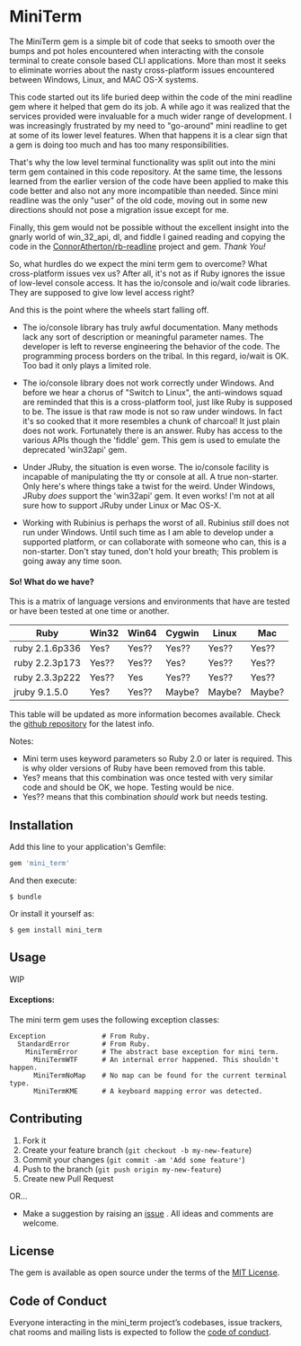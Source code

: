 # MiniTerm

The MiniTerm gem is a simple bit of code that seeks to smooth over the bumps
and pot holes encountered when interacting with the console terminal to create
console based CLI applications. More than most it seeks to eliminate worries
about the nasty cross-platform issues encountered between Windows, Linux, and
MAC OS-X systems.

This code started out its life buried deep within the code of the mini readline
gem where it helped that gem do its job. A while ago it was realized that the
services provided were invaluable for a much wider range of development. I was
increasingly frustrated by my need to "go-around" mini readline to get at some
of its lower level features. When that happens it is a clear sign that a gem is
doing too much and has too many responsibilities.

That's why the low level terminal functionality was split out into the mini
term gem contained in this code repository. At the same time, the lessons
learned from the earlier version of the code have been applied to make this
code better and also not any more incompatible than needed. Since mini readline
was the only "user" of the old code, moving out in some new directions should
not pose a migration issue except for me.

Finally, this gem would not be possible without the excellent insight into the
gnarly world of win_32_api, dl, and fiddle I gained reading and copying the
code in the [ConnorAtherton/rb-readline](https://github.com/ConnorAtherton/rb-readline)
project and gem. *Thank You!*

So, what hurdles do we expect the mini term gem to overcome? What cross-platform
issues vex us? After all, it's not as if Ruby ignores the issue of low-level
console access. It has the io/console and io/wait code libraries. They are
supposed to give low level access right?

And this is the point where the wheels start falling off.

* The io/console library has truly awful documentation. Many methods lack any
sort of description or meaningful parameter names. The developer is left to
reverse engineering the behavior of the code. The programming process borders
on the tribal. In this regard, io/wait is OK. Too bad it only plays a limited
role.

* The io/console library does not work correctly under Windows. And before we
hear a chorus of "Switch to Linux", the anti-windows squad are reminded that
this is a cross-platform tool, just like Ruby is supposed to be. The issue is
that raw mode is not so raw under windows. In fact it's so cooked that it more
resembles a chunk of charcoal! It just plain does not work. Fortunately there
is an answer. Ruby has access to the various APIs though the 'fiddle' gem.
This gem is used to emulate the deprecated 'win32api' gem.

* Under JRuby, the situation is even worse. The io/console facility is
incapable of manipulating the tty or console at all. A true non-starter. Only
here's where things take a twist for the weird. Under Windows, JRuby *does*
support the 'win32api' gem. It even works! I'm not at all sure how to support
JRuby under Linux or Mac OS-X.

* Working with Rubinius is perhaps the worst of all. Rubinius *still* does not
run under Windows. Until such time as I am able to develop under a supported
platform, or can collaborate with someone who can, this is a non-starter. Don't
stay tuned, don't hold your breath; This problem is going away any time soon.

#### So! What do we have?

This is a matrix of language versions and environments that have are tested or
have been tested at one time or another.

Ruby           | Win32   | Win64   | Cygwin  | Linux   | Mac
---------------|---------|---------|---------|---------|---------
ruby 2.1.6p336 | Yes?    | Yes??   | Yes??   | Yes??   | Yes??
ruby 2.2.3p173 | Yes??   | Yes??   | Yes?    | Yes??   | Yes??
ruby 2.3.3p222 | Yes??   | Yes     | Yes??   | Yes??   | Yes??
jruby 9.1.5.0  | Yes?    | Yes??   | Maybe?  | Maybe?  | Maybe?

This table will be updated as more information becomes available. Check the
[github  repository](https://github.com/PeterCamilleri/mini_term) for the
latest info.

Notes:
* Mini term uses keyword parameters so Ruby 2.0 or later is required. This is
why older versions of Ruby have been removed from this table.
* Yes? means that this combination was once tested with very similar code and
should be OK, we hope. Testing would be nice.
* Yes?? means that this combination *should* work but needs testing.

## Installation

Add this line to your application's Gemfile:

```ruby
gem 'mini_term'
```

And then execute:

    $ bundle

Or install it yourself as:

    $ gem install mini_term

## Usage

WIP

#### Exceptions:

The mini term gem uses the following exception classes:

    Exception              # From Ruby.
      StandardError        # From Ruby.
        MiniTermError      # The abstract base exception for mini term.
          MiniTermWTF      # An internal error happened. This shouldn't happen.
          MiniTermNoMap    # No map can be found for the current terminal type.
          MiniTermKME      # A keyboard mapping error was detected.

## Contributing

1. Fork it
2. Create your feature branch (`git checkout -b my-new-feature`)
3. Commit your changes (`git commit -am 'Add some feature'`)
4. Push to the branch (`git push origin my-new-feature`)
5. Create new Pull Request

OR...

* Make a suggestion by raising an
 [issue](https://github.com/PeterCamilleri/mini_term/issues)
. All ideas and comments are welcome.

## License

The gem is available as open source under the terms of the
[MIT License](./LICENSE.txt).

## Code of Conduct

Everyone interacting in the mini_term project’s codebases, issue trackers,
chat rooms and mailing lists is expected to follow the
[code of conduct](./CODE_OF_CONDUCT.md).
